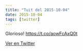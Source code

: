 ```yaml
---
title: "Tuit del 2015-10-04"
date: 2015-10-04
tags: [twitter]
---
```


Glorioso! https://t.co/aowFcAxQ0t



[Ver en Twitter](https://twitter.com/i/web/status/650725111172059137)
